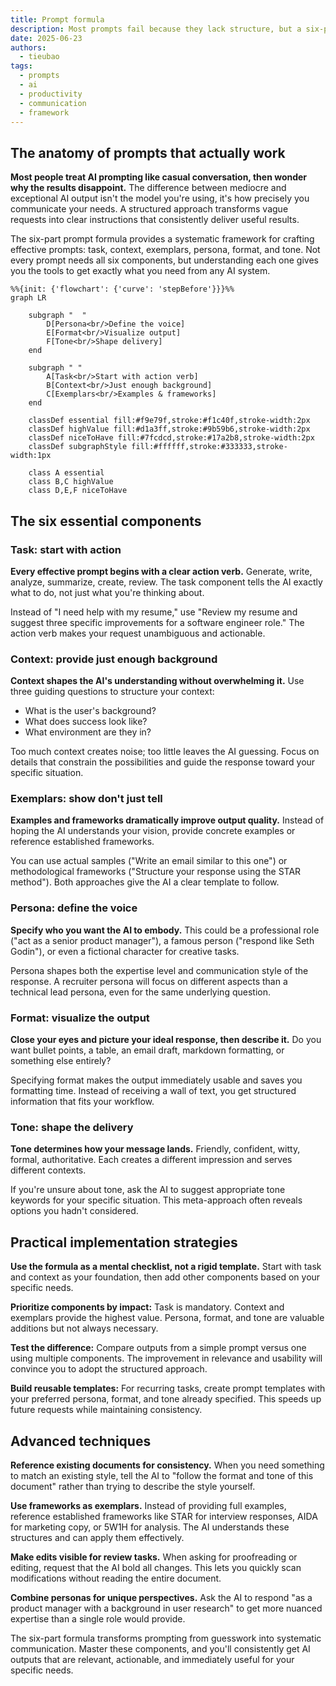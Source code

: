 ```yaml
---
title: Prompt formula
description: Most prompts fail because they lack structure, but a six-part formula transforms vague requests into precise AI instructions. The difference lies in knowing which components matter most.
date: 2025-06-23
authors:
  - tieubao
tags:
  - prompts
  - ai
  - productivity
  - communication
  - framework
---
```


## The anatomy of prompts that actually work

**Most people treat AI prompting like casual conversation, then wonder why the results disappoint.** The difference between mediocre and exceptional AI output isn't the model you're using, it's how precisely you communicate your needs. A structured approach transforms vague requests into clear instructions that consistently deliver useful results.

The six-part prompt formula provides a systematic framework for crafting effective prompts: task, context, exemplars, persona, format, and tone. Not every prompt needs all six components, but understanding each one gives you the tools to get exactly what you need from any AI system.

```mermaid
%%{init: {'flowchart': {'curve': 'stepBefore'}}}%%
graph LR
    
    subgraph "  "
        D[Persona<br/>Define the voice]
        E[Format<br/>Visualize output]
        F[Tone<br/>Shape delivery]
    end

    subgraph " "
        A[Task<br/>Start with action verb]
        B[Context<br/>Just enough background] 
        C[Exemplars<br/>Examples & frameworks]
    end
    
    classDef essential fill:#f9e79f,stroke:#f1c40f,stroke-width:2px
    classDef highValue fill:#d1a3ff,stroke:#9b59b6,stroke-width:2px
    classDef niceToHave fill:#7fcdcd,stroke:#17a2b8,stroke-width:2px
    classDef subgraphStyle fill:#ffffff,stroke:#333333,stroke-width:1px
    
    class A essential
    class B,C highValue
    class D,E,F niceToHave
```

## The six essential components

### Task: start with action

**Every effective prompt begins with a clear action verb.** Generate, write, analyze, summarize, create, review. The task component tells the AI exactly what to do, not just what you're thinking about.

Instead of "I need help with my resume," use "Review my resume and suggest three specific improvements for a software engineer role." The action verb makes your request unambiguous and actionable.

### Context: provide just enough background

**Context shapes the AI's understanding without overwhelming it.** Use three guiding questions to structure your context:

- What is the user's background?
- What does success look like?
- What environment are they in?

Too much context creates noise; too little leaves the AI guessing. Focus on details that constrain the possibilities and guide the response toward your specific situation.

### Exemplars: show don't just tell

**Examples and frameworks dramatically improve output quality.** Instead of hoping the AI understands your vision, provide concrete examples or reference established frameworks.

You can use actual samples ("Write an email similar to this one") or methodological frameworks ("Structure your response using the STAR method"). Both approaches give the AI a clear template to follow.

### Persona: define the voice

**Specify who you want the AI to embody.** This could be a professional role ("act as a senior product manager"), a famous person ("respond like Seth Godin"), or even a fictional character for creative tasks.

Persona shapes both the expertise level and communication style of the response. A recruiter persona will focus on different aspects than a technical lead persona, even for the same underlying question.

### Format: visualize the output

**Close your eyes and picture your ideal response, then describe it.** Do you want bullet points, a table, an email draft, markdown formatting, or something else entirely?

Specifying format makes the output immediately usable and saves you formatting time. Instead of receiving a wall of text, you get structured information that fits your workflow.

### Tone: shape the delivery

**Tone determines how your message lands.** Friendly, confident, witty, formal, authoritative. Each creates a different impression and serves different contexts.

If you're unsure about tone, ask the AI to suggest appropriate tone keywords for your specific situation. This meta-approach often reveals options you hadn't considered.

## Practical implementation strategies

**Use the formula as a mental checklist, not a rigid template.** Start with task and context as your foundation, then add other components based on your specific needs.

**Prioritize components by impact:** Task is mandatory. Context and exemplars provide the highest value. Persona, format, and tone are valuable additions but not always necessary.

**Test the difference:** Compare outputs from a simple prompt versus one using multiple components. The improvement in relevance and usability will convince you to adopt the structured approach.

**Build reusable templates:** For recurring tasks, create prompt templates with your preferred persona, format, and tone already specified. This speeds up future requests while maintaining consistency.

## Advanced techniques

**Reference existing documents for consistency.** When you need something to match an existing style, tell the AI to "follow the format and tone of this document" rather than trying to describe the style yourself.

**Use frameworks as exemplars.** Instead of providing full examples, reference established frameworks like STAR for interview responses, AIDA for marketing copy, or 5W1H for analysis. The AI understands these structures and can apply them effectively.

**Make edits visible for review tasks.** When asking for proofreading or editing, request that the AI bold all changes. This lets you quickly scan modifications without reading the entire document.

**Combine personas for unique perspectives.** Ask the AI to respond "as a product manager with a background in user research" to get more nuanced expertise than a single role would provide.

The six-part formula transforms prompting from guesswork into systematic communication. Master these components, and you'll consistently get AI outputs that are relevant, actionable, and immediately useful for your specific needs.
